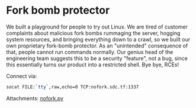 # Fork bomb protector

We built a playground for people to try out Linux. We are tired of customer complaints about malicious fork bombs rummaging the server, hogging system resources, and bringing everything down to a crawl, so we built our own proprietary fork-bomb protector.
As an "unintended" consequence of that, people cannot run commands normally. Our genius head of the engineering team suggests this to be a security "feature", not a bug, since this essentially turns our product into a restricted shell. Bye bye, RCEs!

Connect via:

```bash
socat FILE:`tty`,raw,echo=0 TCP:nofork.sdc.tf:1337
```

Attachments:
[nofork.py](./challenge/nofork.py)
